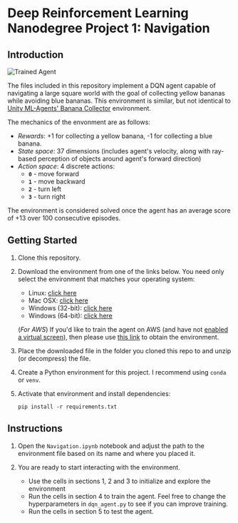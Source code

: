 [//]: # (Image References)

[image1]: https://user-images.githubusercontent.com/10624937/42135619-d90f2f28-7d12-11e8-8823-82b970a54d7e.gif "Trained Agent"

# Deep Reinforcement Learning Nanodegree Project 1: Navigation

## Introduction

![Trained Agent][image1]

The files included in this repository implement a DQN agent capable of navigating a large square world with the goal of collecting yellow bananas while avoiding blue bananas. This environment is similar, but not identical to [Unity ML-Agents' Banana Collector](https://github.com/Unity-Technologies/ml-agents/blob/master/docs/Learning-Environment-Examples.md#banana-collector) environment.

The mechanics of the envonment are as follows:

- *Rewards*: +1 for collecting a yellow banana, -1 for collecting a blue banana.
- *State space*: 37 dimensions (includes agent's velocity, along with ray-based perception of objects around agent's forward direction)
- *Action space*: 4 discrete actions:
    - **`0`** - move forward
    - **`1`** - move backward
    - **`2`** - turn left
    - **`3`** - turn right

The environment is considered solved once the agent has an average score of +13 over 100 consecutive episodes.

## Getting Started

1. Clone this repository.

2. Download the environment from one of the links below. You need only select the environment that matches your operating system:
    - Linux: [click here](https://s3-us-west-1.amazonaws.com/udacity-drlnd/P1/Banana/Banana_Linux.zip)
    - Mac OSX: [click here](https://s3-us-west-1.amazonaws.com/udacity-drlnd/P1/Banana/Banana.app.zip)
    - Windows (32-bit): [click here](https://s3-us-west-1.amazonaws.com/udacity-drlnd/P1/Banana/Banana_Windows_x86.zip)
    - Windows (64-bit): [click here](https://s3-us-west-1.amazonaws.com/udacity-drlnd/P1/Banana/Banana_Windows_x86_64.zip)
    
    (_For AWS_) If you'd like to train the agent on AWS (and have not [enabled a virtual screen](https://github.com/Unity-Technologies/ml-agents/blob/master/docs/Training-on-Amazon-Web-Service.md)), then please use [this link](https://s3-us-west-1.amazonaws.com/udacity-drlnd/P1/Banana/Banana_Linux_NoVis.zip) to obtain the environment.

3. Place the downloaded file in the folder you cloned this repo to and unzip (or decompress) the file.

4. Create a Python environment for this project. I recommend using `conda` or `venv`.

5. Activate that environment and install dependencies: 
    ```
    pip install -r requirements.txt
    ```

## Instructions

1. Open the `Navigation.ipynb` notebook and adjust the path to the environment file based on its name and where you placed it.

2. You are ready to start interacting with the environment.
    - Use the cells in sections 1, 2 and 3 to initialize and explore the environment
    - Run the cells in section 4 to train the agent. Feel free to change the hyperparameters in `dqn_agent.py` to see if you can improve training.
    - Run the cells in section 5 to test the agent.